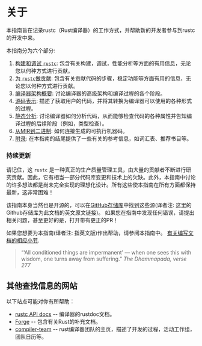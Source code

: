 # 关于

本指南旨在记录rustc（Rust编译器）的工作方式，并帮助新的开发者参与到rustc的开发中来。

本指南分为六个部分:

1. [构建和调试 `rustc`][p1]: 包含有关构建，调试，性能分析等方面的有用信息，无论您以何种方式进行贡献。
2. [为 `rustc`做贡献][p1-5]: 包含有关贡献代码的步骤，稳定功能等方面有用的信息，无论您以何种方式进行贡献。
2. [编译器架构概要][p2]: 讨论编译器的高级架构和编译过程的各个阶段。
3. [源码表示][p3]: 描述了获取用户的代码，并将其转换为编译器可以使用的各种形式的过程。
4. [静态分析][p4]: 讨论编译器如何分析代码，从而能够检查代码的各种属性并告知编译过程的后续阶段（例如，类型检查）。
5. [从MIR到二进制][p5]: 如何连接生成的可执行机器码。
6. [附录][app]: 在本指南的结尾提供了一些有关的参考信息，如词汇表、推荐书目等。

[p1]: ./getting-started.md
[p1-5]: ./compiler-team.md
[p2]: ./part-2-intro.md
[p3]: ./part-3-intro.md
[p4]: ./part-4-intro.md
[p5]: ./part-5-intro.md
[app]: ./appendix/background.md

### 持续更新

请记住，这 `rustc` 是一种真正的生产质量管理工具，由大量的贡献者不断进行研究贡献。因此，它有相当一部分代码库变更和技术上的欠缺。此外，本指南中讨论的许多想法都是尚未完全实现的理想化设计。所有这些使本指南在所有方面都保持最新，这非常困难！

该指南本身当然也是开源的，可以在[GitHub存储库]中找到这些源(译者注: 这里的Github存储库为此文档的英文原文链接)。
如果您在指南中发现任何错误，请提出相关问题，甚至更好的是，打开带有更正的PR！

如果您想要为本指南(译者注: 指英文版)作出帮助，请参阅本指南中。
[有关编写文档的相应小节].

[有关编写文档的相应小节]: contributing.md#contributing-to-rustc-dev-guide

> “‘All conditioned things are impermanent’ — when one sees this with wisdom, one turns away from
> suffering.” _The Dhammapada, verse 277_

## 其他查找信息的网站

以下站点可能对你有所帮助：

- [rustc API docs] -- 编译器的rustdoc文档。
- [Forge] -- 包含有关Rust的补充文档。
- [compiler-team] -- rust编译器团队的主页，描述了开发的过程，活动工作组，团队日历等。

[GitHub存储库]: https://github.com/rust-lang/rustc-dev-guide/
[rustc API docs]: https://doc.rust-lang.org/nightly/nightly-rustc/rustc_middle/
[Forge]: https://forge.rust-lang.org/
[compiler-team]: https://github.com/rust-lang/compiler-team/
